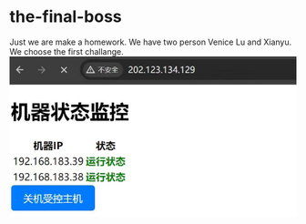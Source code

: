 # the-final-boss
Just we are make a homework.
We have two person Venice Lu and Xianyu.
We choose the first challange.
<img src = "checking.jpg">

